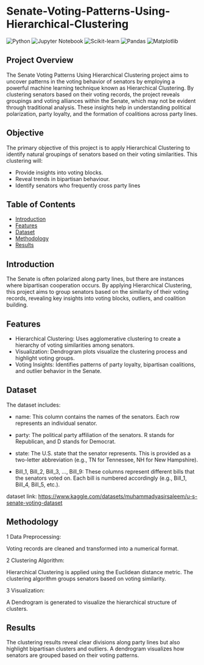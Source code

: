 # Senate-Voting-Patterns-Using-Hierarchical-Clustering

![Python](https://img.shields.io/badge/Python-3.8+-green)
![Jupyter Notebook](https://img.shields.io/badge/Tools-Jupyter%20Notebook-orange)
![Scikit-learn](https://img.shields.io/badge/Library-Scikit--learn-blue)
![Pandas](https://img.shields.io/badge/Library-Pandas-yellow)
![Matplotlib](https://img.shields.io/badge/Library-Matplotlib-lightblue)

## Project Overview
The Senate Voting Patterns Using Hierarchical Clustering project aims to uncover patterns in the voting behavior of senators by employing a powerful machine learning technique known as Hierarchical Clustering. By clustering senators based on their voting records, the project reveals groupings and voting alliances within the Senate, which may not be evident through traditional analysis. These insights help in understanding political polarization, party loyalty, and the formation of coalitions across party lines. 

## Objective
The primary objective of this project is to apply Hierarchical Clustering  to identify natural groupings of senators based on their voting similarities. This clustering will:

- Provide insights into voting blocks.
- Reveal trends in bipartisan behaviour.
- Identify senators who frequently cross party lines

## Table of Contents
- [Introduction](#introduction)
- [Features](#features)
- [Dataset](#dataset)
- [Methodology](#methodology)
- [Results](#results)
  
## Introduction
The Senate is often polarized along party lines, but there are instances where bipartisan cooperation occurs. By applying Hierarchical Clustering, this project aims to group senators based on the similarity of their voting records, revealing key insights into voting blocks, outliers, and coalition building.

## Features

- Hierarchical Clustering: Uses agglomerative clustering to create a hierarchy of voting similarities among senators.
- Visualization: Dendrogram plots visualize the clustering process and highlight voting groups.
- Voting Insights: Identifies patterns of party loyalty, bipartisan coalitions, and outlier behavior in the Senate.

## Dataset
The dataset includes:

- name:  This column contains the names of the senators. Each row represents an individual senator.

- party:  The political party affiliation of the senators. R stands for Republican, and D stands for Democrat.

- state: The U.S. state that the senator represents. This is provided as a two-letter abbreviation (e.g., TN for Tennessee, NH for New Hampshire).

- Bill_1, Bill_2, Bill_3, …, Bill_9:     These columns represent different bills that the senators voted on. Each bill is numbered accordingly (e.g., Bill_1, Bill_4, Bill_5, etc.).

dataset link: https://www.kaggle.com/datasets/muhammadyasirsaleem/u-s-senate-voting-dataset


## Methodology

1 Data Preprocessing: 

Voting records are cleaned and transformed into a numerical format.

2 Clustering Algorithm:

Hierarchical Clustering is applied using the Euclidean distance metric. The clustering algorithm groups senators based on voting similarity.

3 Visualization: 

A Dendrogram is generated to visualize the hierarchical structure of clusters.

## Results
The clustering results reveal clear divisions along party lines but also highlight bipartisan clusters and outliers.
A dendrogram visualizes how senators are grouped based on their voting patterns.



